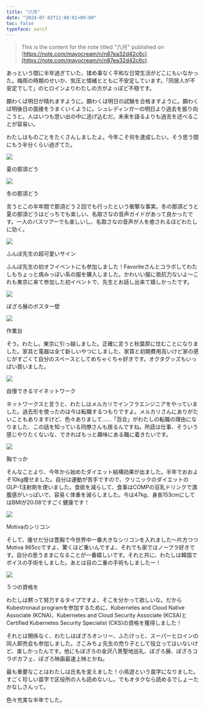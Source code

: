 ```yaml
---
title: "六月"
date: "2024-07-02T11:00:01+09:00"
toc: false
typeface: serif
---
```


> This is the content for the note titled "六月" published on [https://note.com/mayocream/n/n87ea32d42c6c](https://note.com/mayocream/n/n87ea32d42c6c).

あっという間に半年過ぎていた、揉め事なく平和な日常生活がどこにもいなかった。梅雨の時期のせいか、気圧と情緒とともに不安定しています。「同居人が不安定でして」のヒロインよりわたしの方がよっぽど不穏です。

願わくば明日が晴れますように。願わくば明日の試験を合格ますように。願わくば明後日の面接をうまくいくように。シュレディンガーの明日より過去を振り向こうと。人はいつも思い出の中に逃げ込むだ。未来を語るよりも過去を述べることが容易い。

わたしはものごとをたくさんしましたよ。今年こそ何を達成したい。そう思う間にもう半分くらい過ぎてた。

![](https://assets.st-note.com/img/1719880983157-LuUIG1AUOr.jpg?width=800)

夏の那須どう

![](https://assets.st-note.com/img/1719880932571-6mA7F0bilt.jpg?width=800)

冬の那須どう

言うとこの半年間で那須どう２回でも行ったという衝撃な事実。冬の那須どうと夏の那須どうはどっちでも楽しい、名取さなの音声ガイドがあって良かったです。一人のバスツアーでも楽しいし、名取さなの音声が人を癒されるほどわたしに効く。

![](https://assets.st-note.com/img/1719881185739-jL9yGHDXMl.jpg?width=800)

ふんぼ先生の超可愛いサイン

ふんぼ先生の初オフイベントにも参加しました！Favoriteさんとコラボしてわたしもちょっと病みっぽい系の服を購入しました。かわいい服に抵抗力ないよ〜これも東京に来て参加した初イベントで、先生とお話し出来て嬉しかったです。

![](https://assets.st-note.com/img/1719881883750-IEyAE4p4q9.jpg?width=800)

ぼざろ展のポスター壁

![](https://assets.st-note.com/img/1719881883990-k23UJOCK6L.jpg?width=800)

作業台

そう。わたし。東京に引っ越しました。正確に言うと秋葉原に住むことになりました。家具と電器は全て新しいやつにしました、家賃と初期費用高いけど家の感じがすごくて自分のスペースとしてめちゃくちゃ好きです。オクタグッズもいっぱい買いました。

![](https://assets.st-note.com/img/1719882236299-cHb8keW0qY.png?width=800)

自慢できるマイネットワーク

ネットワークスと言うと、わたしはメルカリでインフラエンジニアをやっていました。過去形を使ったのは今は転職するつもりですよ。メルカリさんにありがたいこともありますけど、色々ありまして……「百合」がわたしの転職の理由になりました、この話を知っている同僚さんも居るんですね。所詮は仕事、そういう感じやりたくないな、できればもっと趣味にある職に着きたいです。

![](https://assets.st-note.com/img/1719884347029-5voRidMTi8.jpg?width=800)

胸でっか

そんなことより、今年から始めたダイエット結構効果が出ました。半年でおおよそ10kg痩せました。自分は運動が苦手ですので、クリニックのダイエットのGLP-1注射剤を使いました。食欲を減らして、食事はCOMPの豆乳ドリンクで満腹感がいっぱいで、容易く体重を減らしました。今は47kg、身長153cmにしてはBMIが20.08ですごく健康です！

![](https://assets.st-note.com/img/1719884073598-ccUy14P5qD.jpg?width=800)

Motivaのシリコン

そして、痩せだ分は豊胸で今世界中一番大きなシリコンを入れました〜片方つつMotiva 965ccですよ、驚くほど重いんですよ、それでも家ではノーブラ好きです。自分の思うままになることが一番嬉しいです。それと共に、わたしは韓国でボイスの手術をしました。あとは目の二重の手術もしましたー！

![](https://assets.st-note.com/img/1719884842351-3mutH13CVV.png?width=800)

５つの資格を

わたしは黙って努力するタイプですよ、そこを分かって欲しいな。だからKubestronaut programを参加するために、Kubernetes and Cloud Native Associate (KCNA)、Kubernetes and Cloud Security Associate (KCSA)とCertified Kubernetes Security Specialist (CKS)の資格を獲得しました！

それとは関係なく、わたしはぼざろオンリー、ふたけっと、スーパーヒロインの同人即売会も参加しました。さこみちょ先生の売り子として役立ってはいないけど、楽しかったんです。他にもぼざろの金沢八景聖地巡礼、ぼざろ展、ぼざろコラボカフェ、ぼざろ映画最速上映とかね。

最も重要なことはわたしは氏名を変えました！小鳥遊という苗字になりました。すごく珍しい苗字で区役所の人も読めないし。でもオタクなら読めるでしょーたかなしさんって。

色々充実な半年でした。


